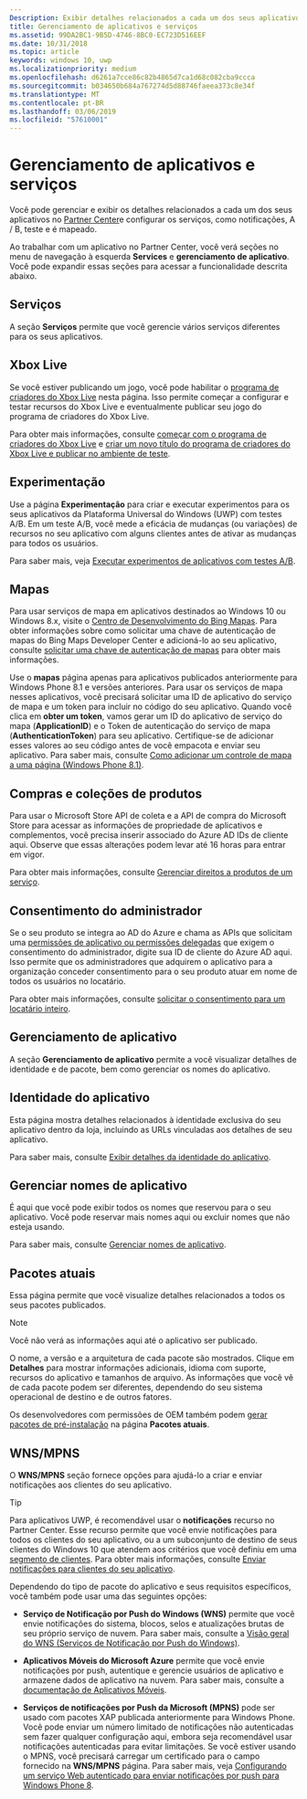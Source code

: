 ```yaml
---
Description: Exibir detalhes relacionados a cada um dos seus aplicativos no Partner Center e configurar os serviços como A / B, teste e é mapeado.
title: Gerenciamento de aplicativos e serviços
ms.assetid: 99DA2BC1-9B5D-4746-8BC0-EC723D516EEF
ms.date: 10/31/2018
ms.topic: article
keywords: windows 10, uwp
ms.localizationpriority: medium
ms.openlocfilehash: d6261a7cce86c82b4865d7ca1d68c082cba9ccca
ms.sourcegitcommit: b034650b684a767274d5d88746faeea373c8e34f
ms.translationtype: MT
ms.contentlocale: pt-BR
ms.lasthandoff: 03/06/2019
ms.locfileid: "57610001"
---
```

# <a name="app-management-and-services"></a>Gerenciamento de aplicativos e serviços

Você pode gerenciar e exibir os detalhes relacionados a cada um dos seus aplicativos no [Partner Center](https://partner.microsoft.com/dashboard/)e configurar os serviços, como notificações, A / B, teste e é mapeado.

Ao trabalhar com um aplicativo no Partner Center, você verá seções no menu de navegação à esquerda **Services** e **gerenciamento de aplicativo**. Você pode expandir essas seções para acessar a funcionalidade descrita abaixo.

## <a name="services"></a>Serviços

A seção **Serviços** permite que você gerencie vários serviços diferentes para os seus aplicativos.

## <a name="xbox-live"></a>Xbox Live

Se você estiver publicando um jogo, você pode habilitar o [programa de criadores do Xbox Live](https://xbox.com/developers/creators-program) nesta página. Isso permite começar a configurar e testar recursos do Xbox Live e eventualmente publicar seu jogo do programa de criadores do Xbox Live.

Para obter mais informações, consulte [começar com o programa de criadores do Xbox Live](../xbox-live/get-started-with-creators/get-started-with-xbox-live-creators.md) e [criar um novo título do programa de criadores do Xbox Live e publicar no ambiente de teste](../xbox-live/get-started-with-creators/create-and-test-a-new-creators-title.md).

## <a name="experimentation"></a>Experimentação

Use a página **Experimentação** para criar e executar experimentos para os seus aplicativos da Plataforma Universal do Windows (UWP) com testes A/B. Em um teste A/B, você mede a eficácia de mudanças (ou variações) de recursos no seu aplicativo com alguns clientes antes de ativar as mudanças para todos os usuários.

Para saber mais, veja [Executar experimentos de aplicativos com testes A/B](../monetize/run-app-experiments-with-a-b-testing.md).

## <a name="maps"></a>Mapas

Para usar serviços de mapa em aplicativos destinados ao Windows 10 ou Windows 8.x, visite o [Centro de Desenvolvimento do Bing Mapas](https://go.microsoft.com/fwlink/p/?LinkId=614880). Para obter informações sobre como solicitar uma chave de autenticação de mapas do Bing Maps Developer Center e adicioná-lo ao seu aplicativo, consulte [solicitar uma chave de autenticação de mapas](../maps-and-location/authentication-key.md) para obter mais informações. 

Use o **mapas** página apenas para aplicativos publicados anteriormente para Windows Phone 8.1 e versões anteriores. Para usar os serviços de mapa nesses aplicativos, você precisará solicitar uma ID de aplicativo do serviço de mapa e um token para incluir no código do seu aplicativo. Quando você clica em **obter um token**, vamos gerar um ID do aplicativo de serviço do mapa (**ApplicationID**) e o Token de autenticação do serviço de mapa (**AuthenticationToken**) para seu aplicativo. Certifique-se de adicionar esses valores ao seu código antes de você empacota e enviar seu aplicativo. Para saber mais, consulte [Como adicionar um controle de mapa a uma página (Windows Phone 8.1)](https://go.microsoft.com/fwlink/p/?LinkId=614882).

## <a name="product-collections-and-purchases"></a>Compras e coleções de produtos

Para usar o Microsoft Store API de coleta e a API de compra do Microsoft Store para acessar as informações de propriedade de aplicativos e complementos, você precisa inserir associado do Azure AD IDs de cliente aqui. Observe que essas alterações podem levar até 16 horas para entrar em vigor.

Para obter mais informações, consulte [Gerenciar direitos a produtos de um serviço](../monetize/view-and-grant-products-from-a-service.md).

## <a name="administrator-consent"></a>Consentimento do administrador

Se o seu produto se integra ao AD do Azure e chama as APIs que solicitam uma [permissões de aplicativo ou permissões delegadas](https://developer.microsoft.com/graph/docs/concepts/permissions_reference) que exigem o consentimento do administrador, digite sua ID de cliente do Azure AD aqui. Isso permite que os administradores que adquirem o aplicativo para a organização conceder consentimento para o seu produto atuar em nome de todos os usuários no locatário.

Para obter mais informações, consulte [solicitar o consentimento para um locatário inteiro](https://docs.microsoft.com/en-us/azure/active-directory/develop/active-directory-v2-scopes#requesting-consent-for-an-entire-tenant).

## <a name="app-management"></a>Gerenciamento de aplicativo

A seção **Gerenciamento de aplicativo** permite a você visualizar detalhes de identidade e de pacote, bem como gerenciar os nomes do aplicativo.

## <a name="app-identity"></a>Identidade do aplicativo

Esta página mostra detalhes relacionados à identidade exclusiva do seu aplicativo dentro da loja, incluindo as URLs vinculadas aos detalhes de seu aplicativo.

Para saber mais, consulte [Exibir detalhes da identidade do aplicativo](view-app-identity-details.md).

## <a name="manage-app-names"></a>Gerenciar nomes de aplicativo

É aqui que você pode exibir todos os nomes que reservou para o seu aplicativo. Você pode reservar mais nomes aqui ou excluir nomes que não esteja usando.

Para saber mais, consulte [Gerenciar nomes de aplicativo](manage-app-names.md).

## <a name="current-packages"></a>Pacotes atuais

Essa página permite que você visualize detalhes relacionados a todos os seus pacotes publicados.

> [!NOTE]
> Você não verá as informações aqui até o aplicativo ser publicado.

O nome, a versão e a arquitetura de cada pacote são mostrados. Clique em **Detalhes** para mostrar informações adicionais, idioma com suporte, recursos do aplicativo e tamanhos de arquivo. As informações que você vê de cada pacote podem ser diferentes, dependendo do seu sistema operacional de destino e de outros fatores. 

Os desenvolvedores com permissões de OEM também podem [gerar pacotes de pré-instalação](generate-preinstall-packages-for-oems.md) na página **Pacotes atuais**.

## <a name="wnsmpns"></a>WNS/MPNS

O **WNS/MPNS** seção fornece opções para ajudá-lo a criar e enviar notificações aos clientes do seu aplicativo. 

> [!TIP]
> Para aplicativos UWP, é recomendável usar o **notificações** recurso no Partner Center. Esse recurso permite que você envie notificações para todos os clientes do seu aplicativo, ou a um subconjunto de destino de seus clientes do Windows 10 que atendem aos critérios que você definiu em uma [segmento de clientes](create-customer-segments.md). Para obter mais informações, consulte [Enviar notificações para clientes do seu aplicativo](send-push-notifications-to-your-apps-customers.md).

Dependendo do tipo de pacote do aplicativo e seus requisitos específicos, você também pode usar uma das seguintes opções: 

-   **Serviço de Notificação por Push do Windows (WNS)** permite que você envie notificações do sistema, blocos, selos e atualizações brutas de seu próprio serviço de nuvem. Para saber mais, consulte a [Visão geral do WNS (Serviços de Notificação por Push do Windows)](../design/shell/tiles-and-notifications/windows-push-notification-services--wns--overview.md).

-   **Aplicativos Móveis do Microsoft Azure** permite que você envie notificações por push, autentique e gerencie usuários de aplicativo e armazene dados de aplicativo na nuvem. Para saber mais, consulte a [documentação de Aplicativos Móveis](https://go.microsoft.com/fwlink/p/?LinkId=221116).

-   **Serviços de notificações por Push da Microsoft (MPNS)** pode ser usado com pacotes XAP publicada anteriormente para Windows Phone. Você pode enviar um número limitado de notificações não autenticadas sem fazer qualquer configuração aqui, embora seja recomendável usar notificações autenticadas para evitar limitações. Se você estiver usando o MPNS, você precisará carregar um certificado para o campo fornecido na **WNS/MPNS** página. Para saber mais, veja [Configurando um serviço Web autenticado para enviar notificações por push para Windows Phone 8](https://go.microsoft.com/fwlink/p/?LinkId=528736).
 

 
